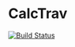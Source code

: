 # CalcTrav
[![Build Status](https://travis-ci.org/zhanchi5/CalcTrav1.svg?branch=master)](https://travis-ci.org/zhanchi5/CalcTrav1)
